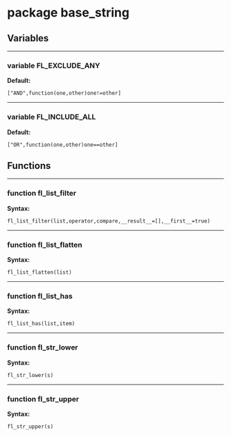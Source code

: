 # package base_string


## Variables


---

### variable FL_EXCLUDE_ANY

__Default:__

    ["AND",function(one,other)one!=other]

---

### variable FL_INCLUDE_ALL

__Default:__

    ["OR",function(one,other)one==other]

## Functions


---

### function fl_list_filter

__Syntax:__

    fl_list_filter(list,operator,compare,__result__=[],__first__=true)

---

### function fl_list_flatten

__Syntax:__

    fl_list_flatten(list)

---

### function fl_list_has

__Syntax:__

    fl_list_has(list,item)

---

### function fl_str_lower

__Syntax:__

    fl_str_lower(s)

---

### function fl_str_upper

__Syntax:__

    fl_str_upper(s)

